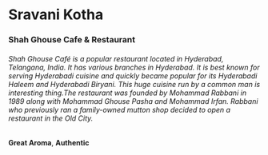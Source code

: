 # Sravani Kotha

### Shah Ghouse Cafe & Restaurant

###### Shah Ghouse Café is a popular restaurant located in Hyderabad, Telangana, India. It has  various branches in Hyderabad. It is best known for serving Hyderabadi cuisine and quickly became popular for its Hyderabadi Haleem and Hyderabadi Biryani. This huge cuisine run by a common man is interesting thing.The restaurant was founded by Mohammad Rabbani in 1989 along with Mohammad Ghouse Pasha and Mohammad Irfan. Rabbani who previously ran a family-owned mutton shop decided to open a restaurant in the Old City.

__Great Aroma__, __Authentic__